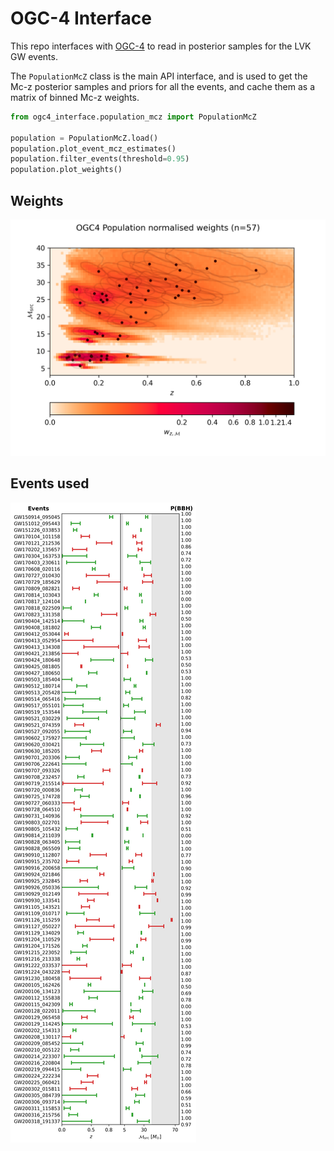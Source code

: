 # OGC-4 Interface
This repo interfaces with [OGC-4](https://github.com/gwastro/4-ogc) to read in posterior samples for the LVK GW events.

The `PopulationMcZ` class is the main API interface, and is used to get the Mc-z posterior samples and
priors for all the events, and cache them as a matrix of binned Mc-z weights.


```python
from ogc4_interface.population_mcz import PopulationMcZ

population = PopulationMcZ.load()
population.plot_event_mcz_estimates()
population.filter_events(threshold=0.95)
population.plot_weights()
```

## Weights
![](docs/_static/weights.png)


## Events used
![](docs/_static/event_mcz_estimates.png)
